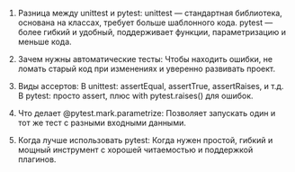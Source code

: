 1. Разница между unittest и pytest:
unittest — стандартная библиотека, основана на классах, требует больше шаблонного кода.
pytest — более гибкий и удобный, поддерживает функции, параметризацию и меньше кода.

2. Зачем нужны автоматические тесты:
Чтобы находить ошибки, не ломать старый код при изменениях и уверенно развивать проект.

3. Виды ассертов:
В unittest: assertEqual, assertTrue, assertRaises, и т.д.
В pytest: просто assert, плюс with pytest.raises() для ошибок.

4. Что делает @pytest.mark.parametrize:
Позволяет запускать один и тот же тест с разными входными данными.

5. Когда лучше использовать pytest:
Когда нужен простой, гибкий и мощный инструмент с хорошей читаемостью и поддержкой плагинов.